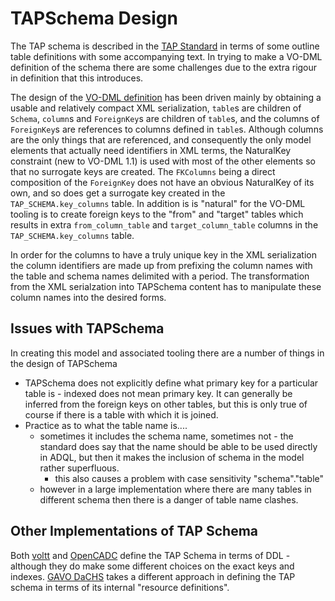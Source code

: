 TAPSchema Design
================

The TAP schema is described in the [TAP Standard](https://www.ivoa.net/documents/TAP/20190927/REC-TAP-1.1.html#tth_sEc4) in terms of some
outline table definitions with some accompanying text. In trying to make a VO-DML definition of the schema there are some challenges
due to the extra rigour in definition that this introduces.

The design of the [VO-DML definition](../generated/tapschema.vo-dml/) has been driven mainly by obtaining a usable and relatively compact XML serialization, `table`s are children
of `Schema`, `column`s and `ForeignKey`s are children of `table`s, and the columns of `ForeignKey`s are references to columns defined in `table`s. 
Although columns are the only things that are referenced, and consequently the only model elements that actually need identifiers in XML terms, 
the NaturalKey constraint (new to VO-DML 1.1) is used with most of the other elements so that no surrogate keys are created.
The `FKColumns` being a direct composition of the `ForeignKey` does not have an obvious NaturalKey of its own, and so does get a surrogate key created in the `TAP_SCHEMA.key_columns` table. In addition is is "natural" for the VO-DML tooling is to create foreign keys  to the "from" and "target" tables which results in extra `from_column_table` and `target_column_table` columns in the `TAP_SCHEMA.key_columns` table.

In order for the columns to have a truly unique key in the XML serialization the column identifiers are made up from prefixing the column names with the table and schema names delimited with a period. The transformation from the XML serialzation into TAPSchema content has to manipulate these column names into the desired forms.

## Issues with TAPSchema

In creating this model and associated tooling there are a number of things in the design of TAPSchema

* TAPSchema does not explicitly define what primary key for a particular table is - indexed does not mean primary key. It can generally be inferred from the foreign keys on other tables, but this is only true of course if there is a table with which it is joined.
* Practice as to what the table name is....
  * sometimes it includes the schema name, sometimes not - the standard does say that the name should be able to be used directly in ADQL, but then it makes the inclusion of schema in the model rather superfluous.
    * this also causes a problem with case sensitivity "schema"."table"
  * however in a large implementation where there are many tables in different schema then there is a danger of table name clashes.


## Other Implementations of TAP Schema

Both [voltt](https://github.com/gmantele/vollt/blob/master/examples/tap/tap_schema/tap_schema_1.0.sql)
and [OpenCADC](https://github.com/opencadc/tap/blob/main/cadc-tap-server-oracle/src/main/resources/sql/0001_tap_schema11.sql) define the TAP Schema in terms of DDL - although they do make some different choices on the exact keys and indexes.
[GAVO DaCHS](https://gitlab-p4n.aip.de/gavo/dachs/-/blob/main/gavo/resources/inputs/__system__/tap.rd) takes a different approach in defining the TAP schema in terms of its internal "resource definitions". 
